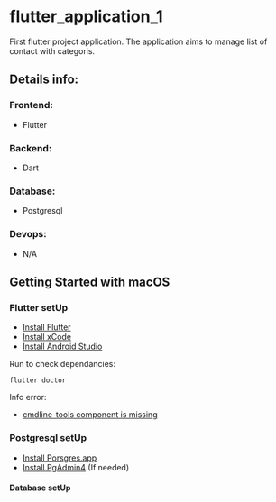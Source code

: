 # flutter_application_1
First flutter project application. The application aims to manage list of contact with categoris.

## Details info:
### Frontend:
- Flutter
### Backend:
- Dart
### Database:
- Postgresql
### Devops:
- N/A

## Getting Started with macOS
### Flutter setUp
- [Install Flutter](https://docs.flutter.dev/get-started/install/macos)
- [Install xCode](https://apps.apple.com/us/app/xcode/id497799835?mt=12)
- [Install Android Studio](https://developer.android.com/studio?gclid=Cj0KCQiA8ICOBhDmARIsAEGI6o39f66VozuRhMIyFv77gAWBHTINDuZPGmpt3AXCYW7IJTYpan1YuHQaAq_zEALw_wcB&gclsrc=aw.ds)

Run to check dependancies:
```
flutter doctor
```
Info error:
- [cmdline-tools component is missing](https://stackoverflow.com/questions/68236007/i-am-getting-this-errors-cmdline-tools-component-is-missing-after-installing-f)


### Postgresql setUp

- [Install Porsgres.app](https://postgresapp.com/downloads.html)
- [Install PgAdmin4](https://www.pgadmin.org/download/pgadmin-4-macos/) (If needed)


#### Database setUp
